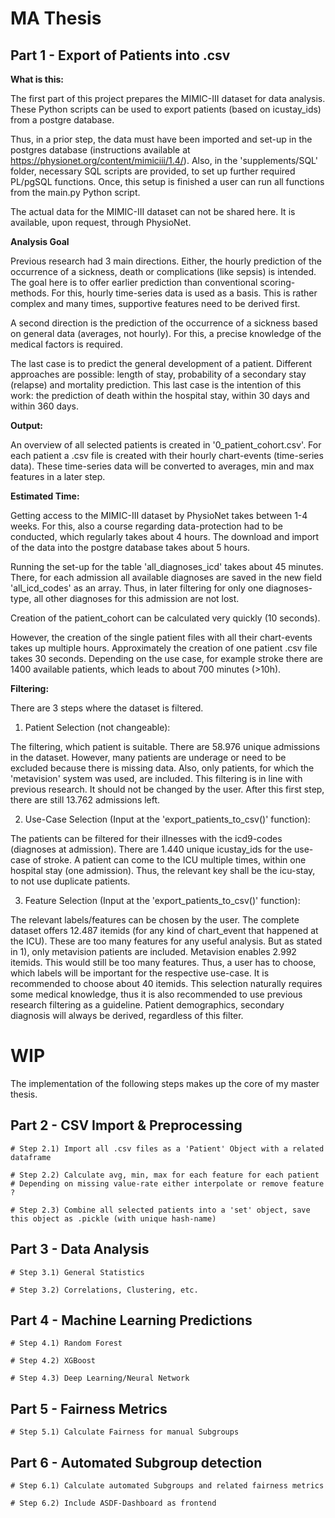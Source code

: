 # MA Thesis
## Part 1 - Export of Patients into .csv
**What is this:**

The first part of this project prepares the MIMIC-III dataset for data analysis. These Python scripts can be used to 
export patients (based on icustay_ids) from a postgre database. 

Thus, in a prior step, the data must have been imported and set-up in the postgres database (instructions available at https://physionet.org/content/mimiciii/1.4/).
Also, in the 'supplements/SQL' folder, necessary SQL scripts are provided, to set up further required PL/pgSQL functions. 
Once, this setup is finished a user can run all functions from the main.py Python script.

The actual data for the MIMIC-III dataset can not be shared here. It is available, upon request, through PhysioNet.

**Analysis Goal**

Previous research had 3 main directions. Either, the hourly prediction of the occurrence of a sickness, death or 
complications (like sepsis) is intended. The goal here is to offer earlier prediction than conventional scoring-methods.
For this, hourly time-series data is used as a basis. This is rather complex and many times, supportive features 
need to be derived first.

A second direction is the prediction of the occurrence of a sickness based on general data (averages, not hourly).
For this, a precise knowledge of the medical factors is required.

The last case is to predict the general development of a patient. Different approaches are possible: 
length of stay, probability of a secondary stay (relapse) and mortality prediction.
This last case is the intention of this work: 
the prediction of death within the hospital stay, within 30 days and within 360 days.

**Output:**

An overview of all selected patients is created in '0_patient_cohort.csv'. For each patient a .csv file is created
with their hourly chart-events (time-series data). These time-series data will be converted to averages, min and max 
features in a later step.

**Estimated Time:** 

Getting access to the MIMIC-III dataset by PhysioNet takes between 1-4 weeks. 
For this, also a course regarding data-protection had to be conducted, which regularly takes about 4 hours.
The download and import of the data into the postgre database takes about 5 hours.

Running the set-up for the table 'all_diagnoses_icd' takes about 45 minutes.
There, for each admission all available diagnoses are saved in the new field 'all_icd_codes' as an array. 
Thus, in later filtering for only one diagnoses-type, all other diagnoses for this admission are not lost.

Creation of the patient_cohort can be calculated very quickly (10 seconds). 

However, the creation of the single patient files with all their chart-events takes up multiple hours. 
Approximately the creation of one patient .csv file takes 30 seconds. 
Depending on the use case, for example stroke there are 1400 available patients, which leads to about 700 minutes (>10h).

**Filtering:** 

There are 3 steps where the dataset is filtered.
1) Patient Selection (not changeable):

The filtering, which patient is suitable. There are 58.976 unique admissions in the dataset. 
However, many patients are underage or need to be excluded because there is missing data.
Also, only patients, for which the 'metavision' system was used, are included. 
This filtering is in line with previous research. It should not be changed by the user.
After this first step, there are still 13.762 admissions left. 

2) Use-Case Selection (Input at the 'export_patients_to_csv()' function):
 
The patients can be filtered for their illnesses with the icd9-codes (diagnoses at admission). 
There are 1.440 unique icustay_ids for the use-case of stroke. A patient can come to the ICU multiple times, within one 
hospital stay (one admission). Thus, the relevant key shall be the icu-stay, to not use duplicate patients.

3) Feature Selection (Input at the 'export_patients_to_csv()' function):

The relevant labels/features can be chosen by the user. The complete dataset offers 12.487 itemids (for any kind of chart_event that happened at the ICU). These are too many features for any useful analysis. But as stated in 1), only metavision patients are included. Metavision enables 2.992 itemids. This would still be too many features.
Thus, a user has to choose, which labels will be important for the respective use-case. 
It is recommended to choose about 40 itemids. This selection naturally requires some medical knowledge, 
thus it is also recommended to use previous research filtering as a guideline. 
Patient demographics, secondary diagnosis will always be derived, regardless of this filter. 


# WIP

The implementation of the following steps makes up the core of my master thesis.

## Part 2 - CSV Import & Preprocessing
    # Step 2.1) Import all .csv files as a 'Patient' Object with a related dataframe

    # Step 2.2) Calculate avg, min, max for each feature for each patient
    # Depending on missing value-rate either interpolate or remove feature ?

    # Step 2.3) Combine all selected patients into a 'set' object, save this object as .pickle (with unique hash-name)
## Part 3 - Data Analysis
    # Step 3.1) General Statistics

    # Step 3.2) Correlations, Clustering, etc.


## Part 4 - Machine Learning Predictions
    # Step 4.1) Random Forest

    # Step 4.2) XGBoost

    # Step 4.3) Deep Learning/Neural Network


## Part 5 - Fairness Metrics
    # Step 5.1) Calculate Fairness for manual Subgroups


## Part 6 - Automated Subgroup detection
    # Step 6.1) Calculate automated Subgroups and related fairness metrics

    # Step 6.2) Include ASDF-Dashboard as frontend